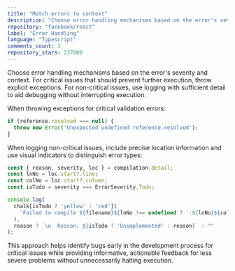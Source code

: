 ```yaml
---
title: "Match errors to context"
description: "Choose error handling mechanisms based on the error's severity and context. For critical issues that should prevent further execution, throw explicit exceptions. For non-critical issues, use logging with sufficient detail to aid debugging without interrupting execution."
repository: "facebook/react"
label: "Error Handling"
language: "Typescript"
comments_count: 3
repository_stars: 237000
---
```


Choose error handling mechanisms based on the error's severity and context. For critical issues that should prevent further execution, throw explicit exceptions. For non-critical issues, use logging with sufficient detail to aid debugging without interrupting execution.

When throwing exceptions for critical validation errors:
```ts
if (reference.resolved === null) {
  throw new Error('Unexpected undefined reference.resolved');
}
```

When logging non-critical issues, include precise location information and use visual indicators to distinguish error types:
```ts
const { reason, severity, loc } = compilation.detail;
const lnNo = loc.start?.line;
const colNo = loc.start?.column;
const isTodo = severity === ErrorSeverity.Todo;

console.log(
  chalk[isTodo ? 'yellow' : 'red'](
    `Failed to compile ${filename}${lnNo !== undefined ? `:${lnNo}${colNo !== undefined ? `:${colNo}` : ""}` : ""}`
  ),
  reason ? `\n  Reason: ${isTodo ? 'Unimplemented' : reason}` : ""
);
```

This approach helps identify bugs early in the development process for critical issues while providing informative, actionable feedback for less severe problems without unnecessarily halting execution.